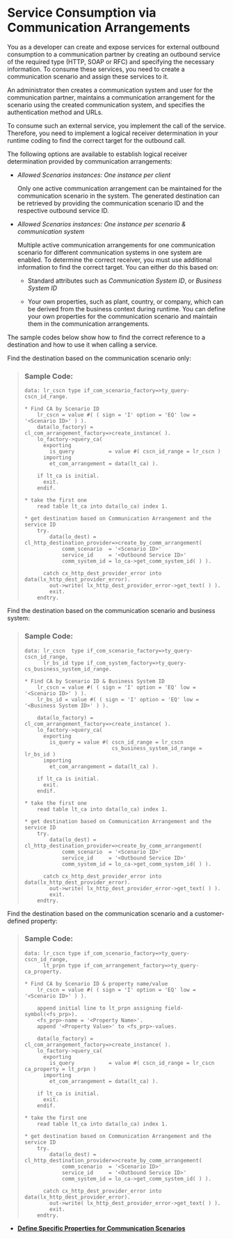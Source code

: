<!-- loio86aece6b6a154075b3d30eee54d35abd -->

# Service Consumption via Communication Arrangements

You as a developer can create and expose services for external outbound consumption to a communication partner by creating an outbound service of the required type \(HTTP, SOAP or RFC\) and specifying the necessary information. To consume these services, you need to create a communication scenario and assign these services to it.

An administrator then creates a communication system and user for the communication partner, maintains a communication arrangement for the scenario using the created communication system, and specifies the authentication method and URLs.

To consume such an external service, you implement the call of the service. Therefore, you need to implement a logical receiver determination in your runtime coding to find the correct target for the outbound call.

The following options are available to establish logical receiver determination provided by communication arrangements:

-   *Allowed Scenarios instances: One instance per client*

    Only one active communication arrangement can be maintained for the communication scenario in the system. The generated destination can be retrieved by providing the communication scenario ID and the respective outbound service ID.

-   *Allowed Scenarios instances: One instance per scenario & communication system*

    Multiple active communication arrangements for one communication scenario for different communication systems in one system are enabled. To determine the correct receiver, you must use additional information to find the correct target. You can either do this based on:

    -   Standard attributes such as *Communication System ID*, or *Business System ID*

    -   Your own properties, such as plant, country, or company, which can be derived from the business context during runtime. You can define your own properties for the communication scenario and maintain them in the communication arrangements.


The sample codes below show how to find the correct reference to a destination and how to use it when calling a service.



Find the destination based on the communication scenario only:

> ### Sample Code:  
> ```
> data: lr_cscn type if_com_scenario_factory=>ty_query-cscn_id_range.
> 
> * Find CA by Scenario ID
>     lr_cscn = value #( ( sign = 'I' option = 'EQ' low = '<Scenario ID>' ) ).
>     data(lo_factory) = cl_com_arrangement_factory=>create_instance( ).
>     lo_factory->query_ca(
>       exporting
>         is_query           = value #( cscn_id_range = lr_cscn )
>       importing
>         et_com_arrangement = data(lt_ca) ).
> 
>     if lt_ca is initial.
>       exit.
>     endif.
> 
> * take the first one
>     read table lt_ca into data(lo_ca) index 1.
> 
> * get destination based on Communication Arrangement and the service ID
>     try.
>         data(lo_dest) = cl_http_destination_provider=>create_by_comm_arrangement(
>             comm_scenario  = '<Scenario ID>'
>             service_id     = '<Outbound Service ID>'
>             comm_system_id = lo_ca->get_comm_system_id( ) ).
>                 
>       catch cx_http_dest_provider_error into data(lx_http_dest_provider_error).
>         out->write( lx_http_dest_provider_error->get_text( ) ).
>         exit.       
>     endtry.
> 
> ```



Find the destination based on the communication scenario and business system:

> ### Sample Code:  
> ```
> data: lr_cscn  type if_com_scenario_factory=>ty_query-cscn_id_range,
>       lr_bs_id type if_com_system_factory=>ty_query-cs_business_system_id_range.
> 
> * Find CA by Scenario ID & Business System ID
>     lr_cscn = value #( ( sign = 'I' option = 'EQ' low = '<Scenario ID>' ) ).
>     lr_bs_id = value #( ( sign = 'I' option = 'EQ' low = '<Business System ID>' ) ).
> 
>     data(lo_factory) = cl_com_arrangement_factory=>create_instance( ).
>     lo_factory->query_ca(
>       exporting
>         is_query = value #( cscn_id_range = lr_cscn 
>                             cs_business_system_id_range = lr_bs_id )
>       importing
>         et_com_arrangement = data(lt_ca) ).
> 
>     if lt_ca is initial.
>       exit.
>     endif.
> 
> * take the first one
>     read table lt_ca into data(lo_ca) index 1.
> 
> * get destination based on Communication Arrangement and the service ID
>     try.
>         data(lo_dest) = cl_http_destination_provider=>create_by_comm_arrangement(
>             comm_scenario  = '<Scenario ID>'
>             service_id     = '<Outbound Service ID>'
>             comm_system_id = lo_ca->get_comm_system_id( ) ).
> 
>       catch cx_http_dest_provider_error into data(lx_http_dest_provider_error).
>         out->write( lx_http_dest_provider_error->get_text( ) ).
>         exit.
>     endtry.
> 
> ```



Find the destination based on the communication scenario and a customer-defined property:

> ### Sample Code:  
> ```
> data: lr_cscn type if_com_scenario_factory=>ty_query-cscn_id_range,
>       lt_prpn type if_com_arrangement_factory=>ty_query-ca_property.
> 
> * Find CA by Scenario ID & property name/value
>     lr_cscn = value #( ( sign = 'I' option = 'EQ' low = '<Scenario ID>' ) ).
> 
>     append initial line to lt_prpn assigning field-symbol(<fs_prp>).
>     <fs_prp>-name = '<Property Name>'.
>     append '<Property Value>' to <fs_prp>-values.
>     
>     data(lo_factory) = cl_com_arrangement_factory=>create_instance( ).
>     lo_factory->query_ca(
>       exporting
>         is_query           = value #( cscn_id_range = lr_cscn ca_property = lt_prpn )
>       importing
>         et_com_arrangement = data(lt_ca) ).
> 
>     if lt_ca is initial.
>       exit.
>     endif.
> 
> * take the first one
>     read table lt_ca into data(lo_ca) index 1.
> 
> * get destination based on Communication Arrangement and the service ID
>     try.
>         data(lo_dest) = cl_http_destination_provider=>create_by_comm_arrangement(
>             comm_scenario  = '<Scenario ID>'
>             service_id     = '<Outbound Service ID>'
>             comm_system_id = lo_ca->get_comm_system_id( ) ).
> 
>       catch cx_http_dest_provider_error into data(lx_http_dest_provider_error).
>         out->write( lx_http_dest_provider_error->get_text( ) ).
>         exit.
>     endtry.
> 
> ```

-   **[Define Specific Properties for Communication Scenarios](Define_Specific_Properties_for_Communication_Scenarios_fae8f0f.md "")**  


